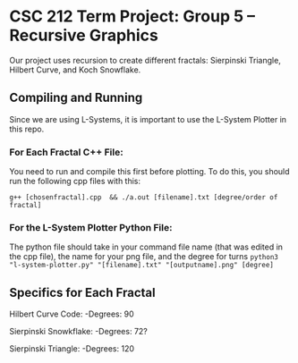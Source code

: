 # CSC 212 Term Project: Group 5 – Recursive Graphics
Our project uses recursion to create different fractals: Sierpinski Triangle, Hilbert Curve, and Koch Snowflake.

## Compiling and Running
Since we are using L-Systems, it is important to use the L-System Plotter in this repo. 

### For Each Fractal C++ File:

You need to run and compile this first before plotting. 
To do this, you should run the following cpp files with this:

``g++ [chosenfractal].cpp  && ./a.out [filename].txt [degree/order of fractal]``

### For the L-System Plotter Python File:

The python file should take in your command file name (that was edited in the cpp file), the name for your png file, and the degree for turns
``python3 "l-system-plotter.py" "[filename].txt" "[outputname].png" [degree]``

## Specifics for Each Fractal
Hilbert Curve Code:
-Degrees: 90

Sierpinski Snowkflake:
-Degrees: 72?

Sierpinski Triangle:
-Degrees: 120
